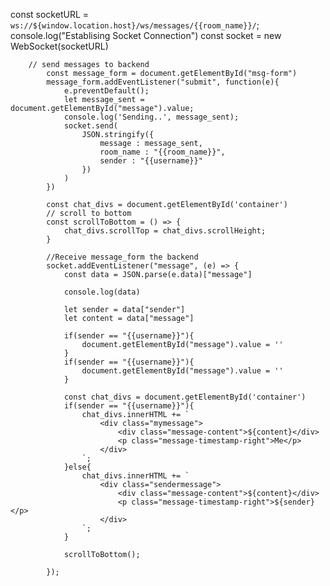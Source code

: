 const socketURL =  `ws://${window.location.host}/ws/messages/{{room_name}}/`;
            console.log("Establising Socket Connection")
            const socket = new WebSocket(socketURL)

        // send messages to backend
            const message_form = document.getElementById("msg-form")
            message_form.addEventListener("submit", function(e){
                e.preventDefault();
                let message_sent = document.getElementById("message").value;
                console.log('Sending..', message_sent);
                socket.send(
                    JSON.stringify({
                        message : message_sent,
                        room_name : "{{room_name}}",
                        sender : "{{username}}"
                    })
                )
            })

            const chat_divs = document.getElementById('container')
            // scroll to bottom 
            const scrollToBottom = () => {
                chat_divs.scrollTop = chat_divs.scrollHeight;
            }

            //Receive message_form the backend
            socket.addEventListener("message", (e) => {
                const data = JSON.parse(e.data)["message"]
                
                console.log(data)

                let sender = data["sender"]
                let content = data["message"]

                if(sender == "{{username}}"){
                    document.getElementById("message").value = ''
                }
                if(sender == "{{username}}"){
                    document.getElementById("message").value = ''
                }

                const chat_divs = document.getElementById('container')
                if(sender == "{{username}}"){
                    chat_divs.innerHTML += `
                        <div class="mymessage">
                            <div class="message-content">${content}</div>
                            <p class="message-timestamp-right">Me</p>
                        </div>
                    `; 
                }else{
                    chat_divs.innerHTML += `
                        <div class="sendermessage">
                            <div class="message-content">${content}</div>
                            <p class="message-timestamp-right">${sender}</p>
                        </div>
                    `; 
                }

                scrollToBottom();

            });
